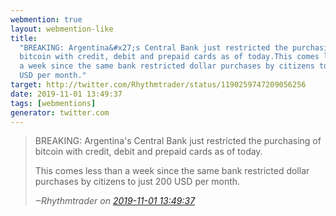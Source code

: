 ```yaml
---
webmention: true
layout: webmention-like
title:
  "BREAKING: Argentina&#x27;s Central Bank just restricted the purchasing of
  bitcoin with credit, debit and prepaid cards as of today.This comes less than
  a week since the same bank restricted dollar purchases by citizens to just 200
  USD per month."
target: http://twitter.com/Rhythmtrader/status/1190259747209056256
date: 2019-11-01 13:49:37
tags: [webmentions]
generator: twitter.com
---
```


<blockquote class="external-citation">
  <p>
    BREAKING: Argentina&#x27;s Central Bank just restricted the purchasing of bitcoin with credit, debit and prepaid cards as of today.

This comes less than a week since the same bank restricted dollar purchases by
citizens to just 200 USD per month.

  </p>
  <cite>‒<span class="p-author p-name">Rhythmtrader</span>
    on
    <a href="http://twitter.com/Rhythmtrader/status/1190259747209056256" rel="external nofollow" target="_blank">2019-11-01 13:49:37</a>
  </cite>
</blockquote>

